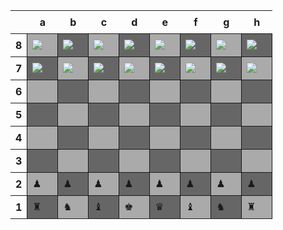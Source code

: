 <html>
    <head>
        <title></title>
        <meta charset="UTF-8">
        <style>
            .chess-board { border-spacing: 0; border-collapse: collapse; }
            .chess-board th { padding: .5em; }
            .chess-board td { border: 1px solid; width: 2em; height: 2em; }
            .chess-board .light { background: #aaa; }
            .chess-board .dark { background: #666; }
        </style>
     </head>
       <body>
        <table class="chess-board">
            <tbody>
                <tr>
                    <th></th>
                    <th>a</th>
                    <th>b</th>
                    <th>c</th>
                    <th>d</th>
                    <th>e</th>
                    <th>f</th>
                    <th>g</th>
                    <th>h</th>
                </tr>
                <tr>
                    <th>8</th>
                    <td class="light"><img src="https://user-images.githubusercontent.com/111609656/211652996-c0172ff0-be0a-4dbb-bb88-3171928d002e.png"></td>
                    <td class="dark"><img src="https://user-images.githubusercontent.com/111609656/211653992-32ec4aa8-0efc-461c-ad3f-d920a7de3409.png"></td>
                    <td class="light"><img src="https://user-images.githubusercontent.com/111609656/211654176-b3c7d962-1b34-44be-9517-2bacbccbb0fe.png"></td>
                    <td class="dark"><img src="https://user-images.githubusercontent.com/111609656/211654476-3a8ddc05-829d-4811-9dc9-9fa6b6a7e462.png"></td>
                    <td class="light"><img src="https://user-images.githubusercontent.com/111609656/211654354-0f620469-cc9e-4e53-ba86-4f6016a99946.png"></td>
                    <td class="dark"><img src="https://user-images.githubusercontent.com/111609656/211654176-b3c7d962-1b34-44be-9517-2bacbccbb0fe.png"></td>
                    <td class="light"><img src="https://user-images.githubusercontent.com/111609656/211653992-32ec4aa8-0efc-461c-ad3f-d920a7de3409.png"></td>
                    <td class="dark"><img src="https://user-images.githubusercontent.com/111609656/211652996-c0172ff0-be0a-4dbb-bb88-3171928d002e.png"></td>
                </tr>
                <tr>
                    <th>7</th>
                    <td class="dark"><img src="https://user-images.githubusercontent.com/111609656/211652465-ed79ab00-e038-459a-99ae-31fcd770379c.png"></td>
                    <td class="light"><img src="https://user-images.githubusercontent.com/111609656/211652465-ed79ab00-e038-459a-99ae-31fcd770379c.png"></td>
                    <td class="dark"><img src="https://user-images.githubusercontent.com/111609656/211652465-ed79ab00-e038-459a-99ae-31fcd770379c.png"></td>
                    <td class="light"><img src="https://user-images.githubusercontent.com/111609656/211652465-ed79ab00-e038-459a-99ae-31fcd770379c.png"></td>
                    <td class="dark"><img src="https://user-images.githubusercontent.com/111609656/211652465-ed79ab00-e038-459a-99ae-31fcd770379c.png"></td>
                    <td class="light"><img src="https://user-images.githubusercontent.com/111609656/211652465-ed79ab00-e038-459a-99ae-31fcd770379c.png"></td>
                    <td class="dark"><img src="https://user-images.githubusercontent.com/111609656/211652465-ed79ab00-e038-459a-99ae-31fcd770379c.png"></td>
                    <td class="light"><img src="https://user-images.githubusercontent.com/111609656/211652465-ed79ab00-e038-459a-99ae-31fcd770379c.png"></td>
                </tr>
                <tr>
                    <th>6</th>
                    <td class="light"></td>
                    <td class="dark"></td>
                    <td class="light"></td>
                    <td class="dark"></td>
                    <td class="light"></td>
                    <td class="dark"></td>
                    <td class="light"></td>
                    <td class="dark"></td>
                </tr>
                <tr>
                    <th>5</th>
                    <td class="dark"></td>
                    <td class="light"></td>
                    <td class="dark"></td>
                    <td class="light"></td>
                    <td class="dark"></td>
                    <td class="light"></td>
                    <td class="dark"></td>
                    <td class="light"></td>
                </tr>
                <tr>
                    <th>4</th>
                    <td class="light"></td>
                    <td class="dark"></td>
                    <td class="light"></td>
                    <td class="dark"></td>
                    <td class="light"></td>
                    <td class="dark"></td>
                    <td class="light"></td>
                    <td class="dark"></td>
                </tr>
                <tr>
                    <th>3</th>
                    <td class="dark"></td>
                    <td class="light"></td>
                    <td class="dark"></td>
                    <td class="light"></td>
                    <td class="dark"></td>
                    <td class="light"></td>
                    <td class="dark"></td>
                    <td class="light"></td>
                </tr>
                <tr>
                    <th>2</th>
                    <td class="light">♟</td>
                    <td class="dark">♟</td>
                    <td class="light">♟</td>
                    <td class="dark">♟</td>
                    <td class="light">♟</td>
                    <td class="dark">♟</td>
                    <td class="light">♟</td>
                    <td class="dark">♟</td>
                </tr>
                <tr>
                    <th>1</th>
                    <td class="dark">♜</td>
                    <td class="light">♞</td>
                    <td class="dark">♝</td>
                    <td class="light">♚</td>
                    <td class="dark">♛</td>
                    <td class="light">♝</td>
                    <td class="dark">♞</td>
                    <td class="light">♜</td>
                </tr>
            </tbody>
        </table>
    </body>
</html>